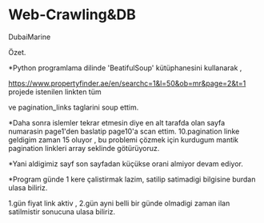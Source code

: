 # Web-Crawling&DB
DubaiMarine


Özet.

*Python programlama dilinde 'BeatifulSoup' kütüphanesini kullanarak   , 
 
https://www.propertyfinder.ae/en/searchc=1&l=50&ob=mr&page=2&t=1 projede istenilen linkten tüm <div>  ve  pagination_links taglarini  soup ettim.



*Daha sonra islemler tekrar etmesin diye en alt tarafda olan sayfa numarasin page1'den  baslatip page10'a scan ettim.
10.pagination linke geldigim zaman 15 oluyor , bu problemi çözmek için kurdugum mantik pagination linkleri array seklinde götürüyoruz.
 
*Yani aldigimiz sayf son sayfadan küçükse orani almiyor devam ediyor.

*Program günde 1 kere çalistirmak lazim, satilip satimadigi bilgisine burdan ulasa biliriz.

1.gün fiyat link aktiv , 2.gün ayni belli bir günde olmadigi zaman ilan satilmistir sonucuna ulasa biliriz.



